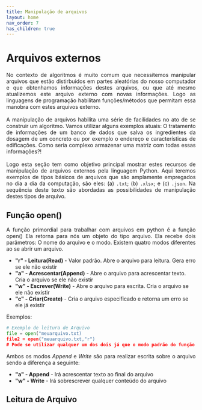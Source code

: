 ```yaml
---
title: Manipulação de arquivos
layout: home
nav_order: 7
has_children: true
---
```




<h1>Arquivos externos</h1>

<p align = "justify">
No contexto de algoritmos é muito comum que necessitemos manipular arquivos que estão distirbuidos em partes aleatórias do nosso computador e que obtenhamos informações destes arquivos, ou que até mesmo atualizemos este arquivo externo com novas informações. Logo as linguagens de programação habilitam funções/métodos que permitam essa manobra com estes arquivos externo.
<br><br>
A manipulação de arquivos habilita uma série de facilidades no ato de se construir um algoritmo. Vamos utilizar alguns exemplos atuais: O tratamento de informações de um banco de dados que salva os ingredientes da dosagem de um concreto ou por exemplo o endereço e características de edificações. Como seria complexo armazenar uma matriz com todas essas informações?!
<br><br>
Logo esta seção tem como objetivo principal mostrar estes recursos de manipulação de arquivos externos pela linguagem Python. Aqui teremos exemplos de tipos básicos de arquivos que são amplamente empregados no dia a dia da computação, são eles: (a) <code>.txt</code>; (b)  <code>.xlsx</code>; e (c) <code>.json</code>. Na sequência deste texto são abordadas as possibilidades de manipulação destes tipos de arquivo.
</p>

<h2>Função open()</h2>

<p align = "justify">
A função primordial para trabalhar com arquivos em python é a função open()
Ela retorna para nós um objeto do tipo arquivo.
Ela recebe dois parâmetros: O nome do arquivo e o modo.
Existem quatro modos diferentes ao se abrir um arquivo.
</p>

<ul>
  <li><b>"r" - Leitura(Read)</b> - Valor padrão. Abre o arquivo para leitura. Gera erro se ele não existir</li>
  <li><b>"a" - Acrescentar(Append)</b> - Abre o arquivo para acrescentar texto. Cria o arquivo se ele não existir</li>
  <li><b>"w" - Escrever(Write)</b> - Abre o arquivo para escrita. Cria o arquivo se ele não existir</li>
  <li><b>"c" - Criar(Create)</b> - Cria o arquivo especificado e retorna um erro se ele já existir </li>
</ul>
<p align = "justify">
Exemplos:
</p>

```python
# Exemplo de leitura de Arquivo
file = open("meuarquivo.txt)
file2 = open("meuarquivo.txt,"r")
# Pode se utilizar qualquer um dos dois já que o modo padrão do função open() é o de leitura
```

<p align = "justify">
Ambos os modos <i>Append</i> e <i>Write</i> são para realizar escrita sobre o arquivo sendo a diferença a seguinte:
</p>
<ul>
  <li><b>"a" - Append</b> - Irá acrescentar texto ao final do arquivo</li>
  <li><b>"w" - Write</b> - Irá sobrescrever qualquer conteúdo do arquivo</li>
</ul>
<p align = "justify">

<h2>Leitura de Arquivo</h2>
<p align = "justify">

</p>
